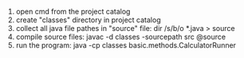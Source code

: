 1. open cmd from the project catalog
2. create "classes" directory in project catalog
3. collect all java file pathes in "source" file: 
dir /s/b/o *.java > source 
4. compile source files:
javac -d classes -sourcepath src @source
5. run the program:
java -cp classes basic.methods.CalculatorRunner
